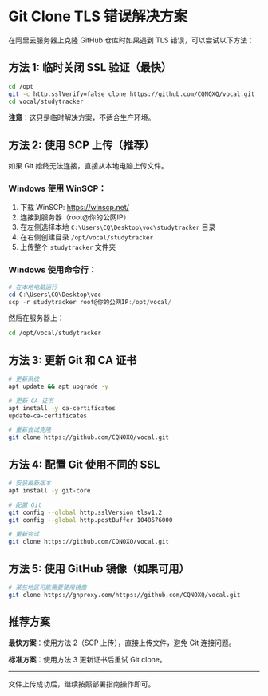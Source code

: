 # Git Clone TLS 错误解决方案

在阿里云服务器上克隆 GitHub 仓库时如果遇到 TLS 错误，可以尝试以下方法：

## 方法 1: 临时关闭 SSL 验证（最快）

```bash
cd /opt
git -c http.sslVerify=false clone https://github.com/CQNOXQ/vocal.git
cd vocal/studytracker
```

**注意**：这只是临时解决方案，不适合生产环境。

## 方法 2: 使用 SCP 上传（推荐）

如果 Git 始终无法连接，直接从本地电脑上传文件。

### Windows 使用 WinSCP：

1. 下载 WinSCP: https://winscp.net/
2. 连接到服务器（root@你的公网IP）
3. 在左侧选择本地 `C:\Users\CQ\Desktop\voc\studytracker` 目录
4. 在右侧创建目录 `/opt/vocal/studytracker`
5. 上传整个 `studytracker` 文件夹

### Windows 使用命令行：

```powershell
# 在本地电脑运行
cd C:\Users\CQ\Desktop\voc
scp -r studytracker root@你的公网IP:/opt/vocal/
```

然后在服务器上：
```bash
cd /opt/vocal/studytracker
```

## 方法 3: 更新 Git 和 CA 证书

```bash
# 更新系统
apt update && apt upgrade -y

# 更新 CA 证书
apt install -y ca-certificates
update-ca-certificates

# 重新尝试克隆
git clone https://github.com/CQNOXQ/vocal.git
```

## 方法 4: 配置 Git 使用不同的 SSL

```bash
# 安装最新版本
apt install -y git-core

# 配置 Git
git config --global http.sslVersion tlsv1.2
git config --global http.postBuffer 1048576000

# 重新尝试
git clone https://github.com/CQNOXQ/vocal.git
```

## 方法 5: 使用 GitHub 镜像（如果可用）

```bash
# 某些地区可能需要使用镜像
git clone https://ghproxy.com/https://github.com/CQNOXQ/vocal.git
```

## 推荐方案

**最快方案**：使用方法 2（SCP 上传），直接上传文件，避免 Git 连接问题。

**标准方案**：使用方法 3 更新证书后重试 Git clone。

---

文件上传成功后，继续按照部署指南操作即可。

